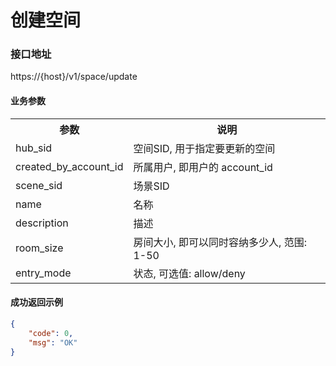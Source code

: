 # 创建空间

### 接口地址

https://{host}/v1/space/update

#### 业务参数
<table width="100%">
    <tr>
      <th width="25%">参数</th>
      <th>说明</th>
    </tr>
    <tr>
      <td>hub_sid</td>
      <td>空间SID, 用于指定要更新的空间</td>
    </tr>
    <tr>
      <td>created_by_account_id</td>
      <td>所属用户, 即用户的 account_id</td>
    </tr>
    <tr>
      <td>scene_sid</td>
      <td>场景SID</td>
    </tr>
    <tr>
      <td>name</td>
      <td>名称</td>
    </tr>
    <tr>
      <td>description</td>
      <td>描述</td>
    </tr>
    <tr>
      <td>room_size</td>
      <td>房间大小, 即可以同时容纳多少人, 范围: 1-50</td>
    </tr>
    <tr>
      <td>entry_mode</td>
      <td>状态, 可选值: allow/deny</td>
    </tr>
</table>

#### 成功返回示例

```json
{
    "code": 0,
    "msg": "OK"
}
```
